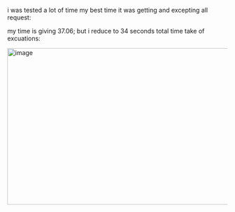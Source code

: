 
i was tested a lot of time my best time it was getting and excepting all request:

my time is giving 37.06;
but i reduce to 34 seconds total time take of excuations:

<img width="721" height="359" alt="image" src="https://github.com/user-attachments/assets/0eff6f41-6f1f-4e0d-a25a-521a6f2a4fc3" />
